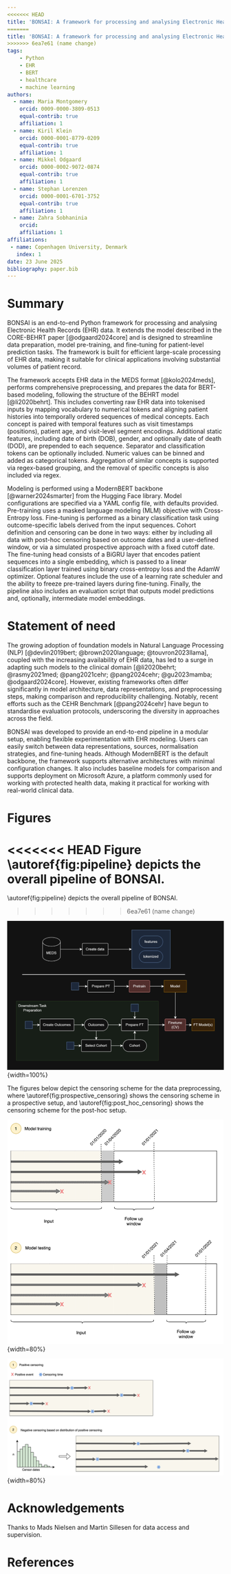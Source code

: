 ```yaml
---
<<<<<<< HEAD
title: 'BONSAI: A framework for processing and analysing Electronic Health Records (EHR) data using transformer-based models'
=======
title: 'BONSAI: A framework for processing and analysing Electronic Health Records (EHR) data using BERT-based models'
>>>>>>> 6ea7e61 (name change)
tags:
    - Python
    - EHR
    - BERT
    - healthcare
    - machine learning
authors:
  - name: Maria Montgomery
    orcid: 0009-0000-3809-0513
    equal-contrib: true
    affiliation: 1 
  - name: Kiril Klein
    orcid: 0000-0001-8779-0209
    equal-contrib: true
    affiliation: 1 
  - name: Mikkel Odgaard
    orcid: 0000-0002-9072-0874
    equal-contrib: true
    affiliation: 1 
  - name: Stephan Lorenzen
    orcid: 0000-0001-6701-3752
    equal-contrib: true
    affiliation: 1 
  - name: Zahra Sobhaninia
    orcid: 
    affiliation: 1 
affiliations:
 - name: Copenhagen University, Denmark
   index: 1
date: 23 June 2025
bibliography: paper.bib
---
```


# Summary 
BONSAI is an end-to-end Python framework for processing and analysing Electronic Health Records (EHR) data. It extends the model described in the CORE-BEHRT paper [@odgaard2024core] and is designed to streamline data preparation, model pre-training, and fine-tuning for patient-level prediction tasks. The framework is built for efficient large-scale processing of EHR data, making it suitable for clinical applications involving substantial volumes of patient record. 

The framework accepts EHR data in the MEDS format [@kolo2024meds], performs comprehensive preprocessing, and prepares the data for BERT-based modeling, following the structure of the BEHRT model [@li2020behrt]. This includes converting raw EHR data into tokenised inputs by mapping vocabulary to numerical tokens and aligning patient histories into temporally ordered sequences of medical concepts. Each concept is paired with temporal features such as visit timestamps (positions), patient age, and visit-level segment encodings. Additional static features, including date of birth (DOB), gender, and optionally date of death (DOD), are prepended to each sequence. Separator and classification tokens can be optionally included. Numeric values can be binned and added as categorical tokens. Aggregation of similar concepts is supported via regex-based grouping, and the removal of specific concepts is also included via regex.

Modeling is performed using a ModernBERT backbone [@warner2024smarter] from the Hugging Face library. Model configurations are specified via a YAML config file, with defaults provided. Pre-training uses a masked language modeling (MLM) objective with Cross-Entropy loss. Fine-tuning is performed as a binary classification task using outcome-specific labels derived from the input sequences. Cohort definition and censoring can be done in two ways: either by including all data with post-hoc censoring based on outcome dates and a user-defined window, or via a simulated prospective approach with a fixed cutoff date. The fine-tuning head consists of a BiGRU layer that encodes patient sequences into a single embedding, which is passed to a linear classification layer trained using binary cross-entropy loss and the AdamW optimizer. Optional features include the use of a learning rate scheduler and the ability to freeze pre-trained layers during fine-tuning. Finally, the pipeline also includes an evaluation script that outputs model predictions and, optionally, intermediate model embeddings.

# Statement of need
The growing adoption of foundation models in Natural Language Processing (NLP) [@devlin2019bert; @brown2020language; @touvron2023llama], coupled with the increasing availability of EHR data, has led to a surge in adapting such models to the clinical domain [@li2020behrt; @rasmy2021med; @pang2021cehr; @pang2024cehr; @gu2023mamba; @odgaard2024core]. However, existing frameworks often differ significantly in model architecture, data representations, and preprocessing steps, making comparison and reproducibility challenging. Notably, recent efforts such as the CEHR Benchmark [@pang2024cehr] have begun to standardise evaluation protocols, underscoring the diversity in approaches across the field.

BONSAI was developed to provide an end-to-end pipeline in a modular setup, enabling flexible experimentation with EHR modeling. Users can easily switch between data representations, sources, normalisation strategies, and fine-tuning heads. Although ModernBERT is the default backbone, the framework supports alternative architectures with minimal configuration changes. It also includes baseline models for comparison and supports deployment on Microsoft Azure, a platform commonly used for working with protected health data, making it practical for working with real-world clinical data.

# Figures
<<<<<<< HEAD
Figure \autoref{fig:pipeline} depicts the overall pipeline of BONSAI. 
=======
\autoref{fig:pipeline} depicts the overall pipeline of BONSAI. 
>>>>>>> 6ea7e61 (name change)

![The BONSAI pipeline.\label{fig:pipeline}](../docs/COREBEHRT_overview_dark.jpg){width=100%}

The figures below depict the censoring scheme for the data preprocessing, where \autoref{fig:prospective_censoring} shows the censoring scheme in a prospective setup, and \autoref{fig:post_hoc_censoring} shows the censoring scheme for the post-hoc setup. 

![Censoring in the simulated prospective setup.\label{fig:prospective_censoring}](../docs/COREBEHRT_simulated_prospective.jpg){width=80%}

![Censoring in the post-hoc setup.\label{fig:post_hoc_censoring}](../docs/COREBEHRT_post_hoc_censoring.jpg){width=80%}

# Acknowledgements
Thanks to Mads Nielsen and Martin Sillesen for data access and supervision. 

# References
